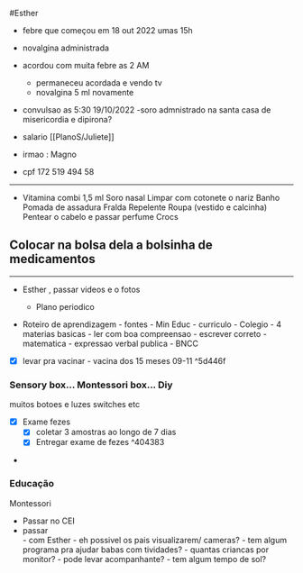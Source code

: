 #Esther 

- febre que começou em 18 out 2022 umas 15h 
- novalgina administrada
- acordou com muita febre as 2 AM
	- permaneceu acordada e vendo tv
	- novalgina 5 ml novamente
- convulsao as 5:30 19/10/2022
	-soro admnistrado na santa casa de misericordia 
	e dipirona?

- salario [[PlanoS/Juliete]]


- irmao : Magno
- cpf  172 519 494 58
--- 
- Vitamina combi 1,5 ml 
Soro nasal
Limpar com cotonete o nariz 
Banho
Pomada de assadura 
Fralda 
Repelente 
Roupa (vestido e calcinha) 
Pentear o cabelo e passar perfume 
Crocs

Colocar na bolsa dela a bolsinha de medicamentos
---
--- 
- Esther , passar videos e o fotos
    - Plano periodico

- Roteiro de aprendizagem
        - fontes
            - Min Educ - curriculo
            - Colegio
            - 4 materias basicas
                - ler com boa compreensao
                - escrever correto
                - matematica
                - expressao verbal publica
            - BNCC

- [x] levar pra vacinar - vacina dos 15 meses 09-11 ^5d446f

### Sensory box... Montessori box... Diy
muitos botoes e luzes switches etc
 
- [x]   Exame fezes
	- [x] coletar 3 amostras ao longo de 7 dias
	- [x] Entregar exame de fezes ^404383
- 
### Educação

Montessori

- Passar no CEI
- passar		
		- com Esther
			- eh possivel os pais visualizarem/ cameras?
			- tem algum programa pra ajudar babas com tividades?
			- quantas criancas por monitor?
			- pode levar acompanhante?
			- tem algum tempo de sol?


